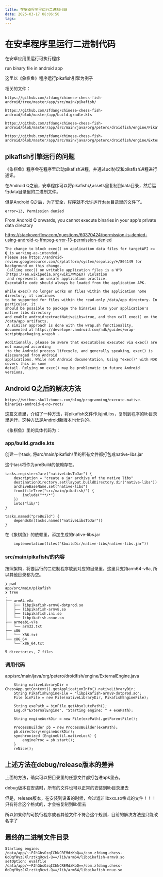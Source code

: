 ```yaml
---
title: 在安卓程序里运行二进制代码
date: 2025-03-17 08:06:50
tags:
---
```



# 在安卓程序里运行二进制代码

在安卓应用里运行可执行程序

run binary file in android app

这里以《象棋鱼》程序运行pikafish引擎为例子

相关的文件：

```
https://github.com/zfdang/chinese-chess-fish-android/tree/master/app/src/main/pikafish/

https://github.com/zfdang/chinese-chess-fish-android/blob/master/app/build.gradle.kts

https://github.com/zfdang/chinese-chess-fish-android/blob/master/app/src/main/java/org/petero/droidfish/engine/PikafishExternalEngine.java

https://github.com/zfdang/chinese-chess-fish-android/blob/master/app/src/main/java/org/petero/droidfish/engine/ExternalEngine.java
```


## pikafish引擎运行的问题

《象棋鱼》程序会在程序里启动pikafish进程，并通过uci协议和pikafish进程进行通讯。

在Android Q之前，安卓程序可以将pikafish从assets里复制到data目录，然后运行data目录里的二进制文件。

但是Android Q之后，为了安全，程序就不允许运行data目录里的文件了。

	error=13, Permission denied

From Android Q onwards, you cannot execute binaries in your app's private data directory

https://stackoverflow.com/questions/60370424/permission-is-denied-using-android-q-ffmpeg-error-13-permission-denied

```
The change to block exec() on application data files for targetAPI >= Q is working-as-intended.
Please see https://android-review.googlesource.com/c/platform/system/sepolicy/+/804149 for background on this change.
 Calling exec() on writable application files is a W^X (https://en.wikipedia.org/wiki/W%5EX) violation
 and represents an unsafe application practice.
Executable code should always be loaded from the application APK.

While exec() no longer works on files within the application home directory, it continues
to be supported for files within the read-only /data/app directory. In particular, it
should be possible to package the binaries into your application's native libs directory
and enable android:extractNativeLibs=true, and then call exec() on the /data/app artifacts.
 A similar approach is done with the wrap.sh functionality,
documented at https://developer.android.com/ndk/guides/wrap-script#packaging_wrapsh .

Additionally, please be aware that executables executed via exec() are not managed according
 to the Android process lifecycle, and generally speaking, exec() is discouraged from Android
applications. While not Android documentation, Using "exec()" with NDK covers this in some
detail. Relying on exec() may be problematic in future Android versions.
```


## Android Q之后的解决方法

	https://withme.skullzbones.com/blog/programming/execute-native-binaries-android-q-no-root/

这篇文章里，介绍了一种方法，将pikafish文件作为jniLibs，复制到程序的lib目录里运行，这种方法是Android新版本也允许的。

《象棋鱼》里的具体代码为：

### app/build.gradle.kts

创建一个task, 将src/main/pikafish/里的所有文件都打包成native-libs.jar

这个task将作为preBuild的依赖存在。

```
tasks.register<Jar>("nativeLibsToJar") {
    description = "create a jar archive of the native libs"
    destinationDirectory.set(layout.buildDirectory.dir("native-libs"))
    archiveBaseName.set("native-libs")
    from(fileTree("src/main/pikafish/") {
        include("**/*")
    })
    into("lib/")
}

tasks.named("preBuild") {
    dependsOn(tasks.named("nativeLibsToJar"))
}
```

在《象棋鱼》的依赖里，添加生成的native-libs.jar

```
    implementation(files("$buildDir/native-libs/native-libs.jar"))
```

### src/main/pikafish/的内容

按照架构，将要运行的二进制程序放到对应的目录里。这里只支持arm64-v8a, 所以其他目录都为空。


```
❯ pwd
app/src/main/pikafish
❯ tree
.
├── arm64-v8a
│   ├── libpikafish-armv8-dotprod.so
│   ├── libpikafish-armv8.so
│   ├── libpikafish.ini.so
│   └── libpikafish.nnue.so
├── armeabi-v7a
│   └── arm32.txt
├── x86
│   └── X86.txt
└── x86_64
    └── x86_64.txt

5 directories, 7 files
```

### 调用代码

app/src/main/java/org/petero/droidfish/engine/ExternalEngine.java

```
    String nativeLibraryDir = ChessApp.getContext().getApplicationInfo().nativeLibraryDir;
	String PikafishEngineFile = "libpikafish-armv8-dotprod.so";
    File binFile = new File(nativeLibraryDir, PikafishEngineFile);

    String exePath = binFile.getAbsolutePath();
    Log.d("ExternalEngine", "Starting engine: " + exePath);

    String engineWorkDir = new File(exePath).getParentFile();

    ProcessBuilder pb = new ProcessBuilder(exePath);
    pb.directory(engineWorkDir);
    synchronized (EngineUtil.nativeLock) {
        engineProc = pb.start();
    }
    reNice();
```


## 上述方法在debug/release版本的差异

上面的方法，确实可以把目录里的任意文件都打包进apk里去。

debug版本在安装时，所有的文件也可以正常的安装到lib目录里去

但是，release版本，在安装到设备的时候，会过滤非libxxx.so格式的文件！！！只有符合这个格式的，才会被复制到lib里去

所以如果你的可执行程序或者其他文件不符合这个规则，目前的解决方法是只能改名字了


## 最终的二进制文件目录

```
Starting engine: /data/app/~~PJhGbsOzqIChNCREMdzKoQ==/com.zfdang.chess-6oDqfHyzJXlrztkqRcwi-Q==/lib/arm64/libpikafish-armv8.so
setOption: evalfile /data/app/~~PJhGbsOzqIChNCREMdzKoQ==/com.zfdang.chess-6oDqfHyzJXlrztkqRcwi-Q==/lib/arm64/libpikafish.nnue.so

```